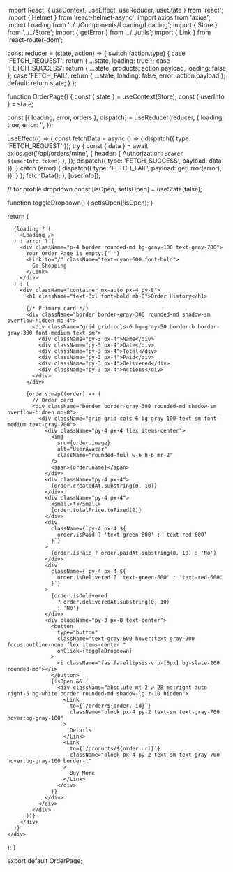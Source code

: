 import React, { useContext, useEffect, useReducer, useState } from 'react';
import { Helmet } from 'react-helmet-async';
import axios from 'axios';
import Loading from '../../Components/Loading/Loading';
import { Store } from '../../Store';
import { getError } from '../../utils';
import { Link } from 'react-router-dom';

const reducer = (state, action) => {
switch (action.type) {
case 'FETCH_REQUEST':
return { ...state, loading: true };
case 'FETCH_SUCCESS':
return { ...state, products: action.payload, loading: false };
case 'FETCH_FAIL':
return { ...state, loading: false, error: action.payload };
default:
return state;
}
};

function OrderPage() {
const { state } = useContext(Store);
const { userInfo } = state;

const [{ loading, error, orders }, dispatch] = useReducer(reducer, {
loading: true,
error: '',
});

useEffect(() => {
const fetchData = async () => {
dispatch({ type: 'FETCH_REQUEST' });
try {
const { data } = await axios.get('/api/orders/mine', {
header: { Authorization: `Bearer ${userInfo.token}` },
});
dispatch({ type: 'FETCH_SUCCESS', payload: data });
} catch (error) {
dispatch({
type: 'FETCH_FAIL',
payload: getError(error),
});
}
};
fetchData();
}, [userInfo]);

// for profile dropdown
const [isOpen, setIsOpen] = useState(false);

function toggleDropdown() {
setIsOpen(!isOpen);
}

return (
<div>
<Helmet>
<title>Your Order-EcomBidding</title>
</Helmet>

      {loading ? (
        <Loading />
      ) : error ? (
        <div className="p-4 border rounded-md bg-gray-100 text-gray-700">
          Your Order Page is empty.{' '}
          <Link to="/" className="text-cyan-600 font-bold">
            Go Shopping
          </Link>
        </div>
      ) : (
        <div className="container mx-auto px-4 py-8">
          <h1 className="text-3xl font-bold mb-8">Order History</h1>

          {/* Primary card */}
          <div className="border border-gray-300 rounded-md shadow-sm overflow-hidden mb-4">
            <div className="grid grid-cols-6 bg-gray-50 border-b border-gray-300 font-medium text-sm">
              <div className="py-3 px-4">Name</div>
              <div className="py-3 px-4">Date</div>
              <div className="py-3 px-4">Total</div>
              <div className="py-3 px-4">Paid</div>
              <div className="py-3 px-4">Delivered</div>
              <div className="py-3 px-4">Actions</div>
            </div>
          </div>

          {orders.map((order) => (
            // Order card
            <div className="border border-gray-300 rounded-md shadow-sm overflow-hidden mb-8">
              <div className="grid grid-cols-6 bg-gray-100 text-sm font-medium text-gray-700">
                <div className="py-4 px-4 flex items-center">
                  <img
                    src={order.image}
                    alt="UserAvatar"
                    className="rounded-full w-6 h-6 mr-2"
                  />
                  <span>{order.name}</span>
                </div>
                <div className="py-4 px-4">
                  {order.createdAt.substring(0, 10)}
                </div>
                <div className="py-4 px-4">
                  <small>₹</small>
                  {order.totalPrice.toFixed(2)}
                </div>
                <div
                  className={`py-4 px-4 ${
                    order.isPaid ? 'text-green-600' : 'text-red-600'
                  }`}
                >
                  {order.isPaid ? order.paidAt.substring(0, 10) : 'No'}
                </div>
                <div
                  className={`py-4 px-4 ${
                    order.isDelivered ? 'text-green-600' : 'text-red-600'
                  }`}
                >
                  {order.isDelivered
                    ? order.deliveredAt.substring(0, 10)
                    : 'No'}
                </div>
                <div className="py-3 px-8 text-center">
                  <button
                    type="button"
                    className="text-gray-600 hover:text-gray-900 focus:outline-none flex items-center "
                    onClick={toggleDropdown}
                  >
                    <i className="fas fa-ellipsis-v p-[6px] bg-slate-200 rounded-md"></i>
                  </button>
                  {isOpen && (
                    <div className="absolute mt-2 w-28 md:right-auto right-5 bg-white border rounded-md shadow-lg z-10 hidden">
                      <Link
                        to={`/order/${order._id}`}
                        className="block px-4 py-2 text-sm text-gray-700 hover:bg-gray-100"
                      >
                        Details
                      </Link>
                      <Link
                        to={`/products/${order.url}`}
                        className="block px-4 py-2 text-sm text-gray-700 hover:bg-gray-100 border-t"
                      >
                        Buy More
                      </Link>
                    </div>
                  )}
                </div>
              </div>
            </div>
          ))}
        </div>
      )}
    </div>

);
}

export default OrderPage;
